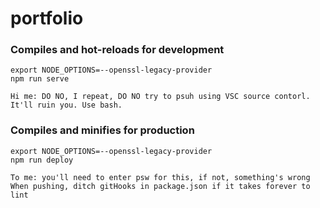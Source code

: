 # portfolio

### Compiles and hot-reloads for development

```
export NODE_OPTIONS=--openssl-legacy-provider
npm run serve

Hi me: DO NO, I repeat, DO NO try to psuh using VSC source contorl. It'll ruin you. Use bash.
```

### Compiles and minifies for production

```
export NODE_OPTIONS=--openssl-legacy-provider
npm run deploy

To me: you'll need to enter psw for this, if not, something's wrong
When pushing, ditch gitHooks in package.json if it takes forever to lint
```
